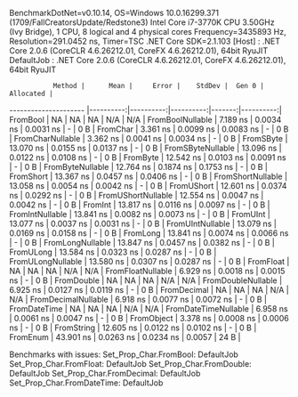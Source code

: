 
BenchmarkDotNet=v0.10.14, OS=Windows 10.0.16299.371 (1709/FallCreatorsUpdate/Redstone3)
Intel Core i7-3770K CPU 3.50GHz (Ivy Bridge), 1 CPU, 8 logical and 4 physical cores
Frequency=3435893 Hz, Resolution=291.0452 ns, Timer=TSC
.NET Core SDK=2.1.103
  [Host]     : .NET Core 2.0.6 (CoreCLR 4.6.26212.01, CoreFX 4.6.26212.01), 64bit RyuJIT
  DefaultJob : .NET Core 2.0.6 (CoreCLR 4.6.26212.01, CoreFX 4.6.26212.01), 64bit RyuJIT


               Method |      Mean |     Error |    StdDev |  Gen 0 | Allocated |
--------------------- |----------:|----------:|----------:|-------:|----------:|
             FromBool |        NA |        NA |        NA |    N/A |       N/A |
     FromBoolNullable |  7.189 ns | 0.0034 ns | 0.0031 ns |      - |       0 B |
             FromChar |  3.361 ns | 0.0099 ns | 0.0083 ns |      - |       0 B |
     FromCharNullable |  3.362 ns | 0.0041 ns | 0.0034 ns |      - |       0 B |
            FromSByte | 13.070 ns | 0.0155 ns | 0.0137 ns |      - |       0 B |
    FromSByteNullable | 13.096 ns | 0.0122 ns | 0.0108 ns |      - |       0 B |
             FromByte | 12.542 ns | 0.0103 ns | 0.0091 ns |      - |       0 B |
     FromByteNullable | 12.764 ns | 0.1874 ns | 0.1753 ns |      - |       0 B |
            FromShort | 13.367 ns | 0.0457 ns | 0.0406 ns |      - |       0 B |
    FromShortNullable | 13.058 ns | 0.0054 ns | 0.0042 ns |      - |       0 B |
           FromUShort | 12.601 ns | 0.0374 ns | 0.0292 ns |      - |       0 B |
   FromUShortNullable | 12.554 ns | 0.0047 ns | 0.0042 ns |      - |       0 B |
              FromInt | 13.817 ns | 0.0116 ns | 0.0097 ns |      - |       0 B |
      FromIntNullable | 13.841 ns | 0.0082 ns | 0.0073 ns |      - |       0 B |
             FromUInt | 13.077 ns | 0.0037 ns | 0.0031 ns |      - |       0 B |
     FromUIntNullable | 13.079 ns | 0.0169 ns | 0.0158 ns |      - |       0 B |
             FromLong | 13.841 ns | 0.0074 ns | 0.0066 ns |      - |       0 B |
     FromLongNullable | 13.847 ns | 0.0457 ns | 0.0382 ns |      - |       0 B |
            FromULong | 13.584 ns | 0.0323 ns | 0.0287 ns |      - |       0 B |
    FromULongNullable | 13.580 ns | 0.0307 ns | 0.0287 ns |      - |       0 B |
            FromFloat |        NA |        NA |        NA |    N/A |       N/A |
    FromFloatNullable |  6.929 ns | 0.0018 ns | 0.0015 ns |      - |       0 B |
           FromDouble |        NA |        NA |        NA |    N/A |       N/A |
   FromDoubleNullable |  6.925 ns | 0.0127 ns | 0.0119 ns |      - |       0 B |
          FromDecimal |        NA |        NA |        NA |    N/A |       N/A |
  FromDecimalNullable |  6.918 ns | 0.0077 ns | 0.0072 ns |      - |       0 B |
         FromDateTime |        NA |        NA |        NA |    N/A |       N/A |
 FromDateTimeNullable |  6.958 ns | 0.0061 ns | 0.0047 ns |      - |       0 B |
           FromObject |  3.378 ns | 0.0008 ns | 0.0006 ns |      - |       0 B |
           FromString | 12.605 ns | 0.0122 ns | 0.0102 ns |      - |       0 B |
             FromEnum | 43.901 ns | 0.0263 ns | 0.0234 ns | 0.0057 |      24 B |

Benchmarks with issues:
  Set_Prop_Char.FromBool: DefaultJob
  Set_Prop_Char.FromFloat: DefaultJob
  Set_Prop_Char.FromDouble: DefaultJob
  Set_Prop_Char.FromDecimal: DefaultJob
  Set_Prop_Char.FromDateTime: DefaultJob
